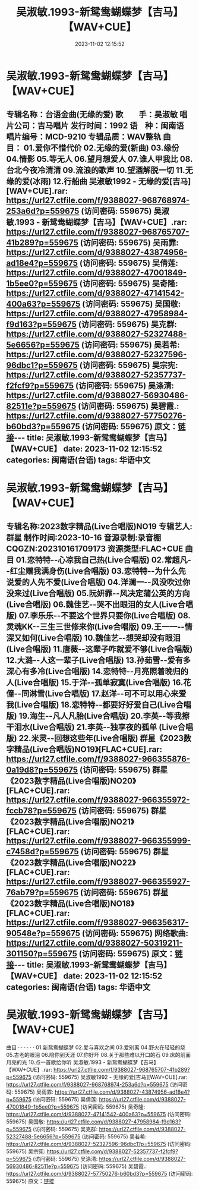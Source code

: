 ﻿---
title: 吴淑敏.1993-新鸳鸯蝴蝶梦【吉马】【WAV+CUE】
date: 2023-11-02 12:15:52
categories: 闽南语(台语)
tags: 华语中文
---
# 吴淑敏.1993-新鸳鸯蝴蝶梦【吉马】【WAV+CUE】

专辑名称：台语金曲(无缘的爱)
歌　　手：吴淑敏
唱片公司：吉马唱片
发行时间：1992
语    种：闽南语
唱片编号：MCD-9210
专辑品质：WAV整轨
曲　　目：
01.爱你不惜代价
02.无缘的爱(新曲)
03.缘份
04.情影
05.等无人
06.望月想爱人
07.谁人甲我比
08.台北今夜冷清清
09.流浪的歌声
10.望酒解脱一切
11.无缘的爱(冰雨)
12.行船曲
吴淑敏1992 - 无缘的爱[吉马][WAV+CUE].rar: https://url27.ctfile.com/f/9388027-968768974-253a6d?p=559675
(访问密码: 559675)
吴淑敏.1993 - 新鸳鸯蝴蝶梦【吉马】【WAV+CUE】.rar: https://url27.ctfile.com/f/9388027-968765707-41b289?p=559675
(访问密码: 559675)
吴雨霏: https://url27.ctfile.com/d/9388027-43874956-ad18e4?p=559675
(访问密码: 559675)
吴倩莲: https://url27.ctfile.com/d/9388027-47001849-1b5ee0?p=559675
(访问密码: 559675)
吴奇隆: https://url27.ctfile.com/d/9388027-47141542-400a63?p=559675
(访问密码: 559675)
吴国敬: https://url27.ctfile.com/d/9388027-47958984-f9d163?p=559675
(访问密码: 559675)
吴克群: https://url27.ctfile.com/d/9388027-52327488-5e6656?p=559675
(访问密码: 559675)
吴若希: https://url27.ctfile.com/d/9388027-52327596-96dbc1?p=559675
(访问密码: 559675)
吴宗宪: https://url27.ctfile.com/d/9388027-52357737-f2fcf9?p=559675
(访问密码: 559675)
吴涤清: https://url27.ctfile.com/d/9388027-56930486-82511e?p=559675
(访问密码: 559675)
吴碧霞.: https://url27.ctfile.com/d/9388027-57750276-b60bd3?p=559675
(访问密码: 559675)
原文：[链接](https://blog.sina.com.cn/s/blog_1647c7e76010313pj.html)---
title: 吴淑敏.1993-新鸳鸯蝴蝶梦【吉马】【WAV+CUE】
date: 2023-11-02 12:15:52
categories: 闽南语(台语)
tags: 华语中文
---
# 吴淑敏.1993-新鸳鸯蝴蝶梦【吉马】【WAV+CUE】

专辑名称:2023数字精品(Live合唱版)NO19
专辑艺人:群星
制作时间:2023-10-16
音源录制:录音棚
CQGZN:202310161709173
资源类型:FLAC+CUE
曲目
01.恋特特--心凉我自己热(Live合唱版)
02.常超凡--红尘赠我满身伤(Live合唱版)
03.恋特特--为什么先说爱的人先不爱(Live合唱版)
04.洋澜一--风没吹过你没来过(Live合唱版)
05.阮妍霏--风决定蒲公英的方向(Live合唱版)
06.魏佳艺--哭不出眼泪的女人(Live合唱版)
07.李乐乐--不要这个世界只要你(Live合唱版)
08.灵魂KK--三生三世修来你(Live合唱版)
09.王一一--情深又如何(Live合唱版)
10.魏佳艺--想哭却没有眼泪(Live合唱版)
11.唐薇--这辈子咋就爱不够(Live合唱版)
12.大潞--人这一辈子(Live合唱版)
13.孙茹雪--爱有多深心有多冷(Live合唱版)
14.恋特特--月亮照着晚归的人(Live合唱版)
15.于洋--孤单寂寞(Live合唱版)
16.花僮--同淋雪(Live合唱版)
17.赵洋--可不可以用心来爱我(Live合唱版)
18.恋特特--都要好好爱自己(Live合唱版)
19.海生--凡人凡胎(Live合唱版)
20.李英--等我擦干泪水(Live合唱版)
21.李英--独享夜的孤单 (Live合唱版)
22.米灵--回想这些年(Live合唱版)
群星《2023数字精品(Live合唱版)NO19》[FLAC+CUE].rar: https://url27.ctfile.com/f/9388027-966355876-0a19d8?p=559675
(访问密码: 559675)
群星《2023数字精品(Live合唱版)NO20》[FLAC+CUE].rar: https://url27.ctfile.com/f/9388027-966355972-fccb78?p=559675
(访问密码: 559675)
群星《2023数字精品(Live合唱版)NO21》[FLAC+CUE].rar: https://url27.ctfile.com/f/9388027-966355999-c7458d?p=559675
(访问密码: 559675)
群星《2023数字精品(Live合唱版)NO22》[FLAC+CUE].rar: https://url27.ctfile.com/f/9388027-966355927-76ab79?p=559675
(访问密码: 559675)
群星《2023数字精品(Live合唱版)NO18》[FLAC+CUE].rar: https://url27.ctfile.com/f/9388027-966356317-90548e?p=559675
(访问密码: 559675)
网络歌曲: https://url27.ctfile.com/d/9388027-50319211-301150?p=559675
(访问密码: 559675)
原文：[链接](https://blog.sina.com.cn/s/blog_1647c7e76010313pj.html)---
title: 吴淑敏.1993-新鸳鸯蝴蝶梦【吉马】【WAV+CUE】
date: 2023-11-02 12:15:52
categories: 闽南语(台语)
tags: 华语中文
---
# 吴淑敏.1993-新鸳鸯蝴蝶梦【吉马】【WAV+CUE】

曲目
· · · · · ·
01.新鸳鸯蝴蝶梦
02.爱与喜欢之间
03.爱别离
04.野火在轻轻的烧
05.古老的眼泪
06.陪你到天涯
07.你好坏
08.关于那些难以开口的石
09.床的前面月亮的光
10.点一首歌给你听
吴淑敏.1993 - 新鸳鸯蝴蝶梦【吉马】【WAV+CUE】.rar: https://url27.ctfile.com/f/9388027-968765707-41b289?p=559675
(访问密码: 559675)
吴淑敏1992 - 无缘的爱[吉马][WAV+CUE].rar: https://url27.ctfile.com/f/9388027-968768974-253a6d?p=559675
(访问密码: 559675)
吴雨霏: https://url27.ctfile.com/d/9388027-43874956-ad18e4?p=559675
(访问密码: 559675)
吴倩莲: https://url27.ctfile.com/d/9388027-47001849-1b5ee0?p=559675
(访问密码: 559675)
吴奇隆: https://url27.ctfile.com/d/9388027-47141542-400a63?p=559675
(访问密码: 559675)
吴国敬: https://url27.ctfile.com/d/9388027-47958984-f9d163?p=559675
(访问密码: 559675)
吴克群: https://url27.ctfile.com/d/9388027-52327488-5e6656?p=559675
(访问密码: 559675)
吴若希: https://url27.ctfile.com/d/9388027-52327596-96dbc1?p=559675
(访问密码: 559675)
吴宗宪: https://url27.ctfile.com/d/9388027-52357737-f2fcf9?p=559675
(访问密码: 559675)
吴涤清: https://url27.ctfile.com/d/9388027-56930486-82511e?p=559675
(访问密码: 559675)
吴碧霞.: https://url27.ctfile.com/d/9388027-57750276-b60bd3?p=559675
(访问密码: 559675)
原文：[链接](https://blog.sina.com.cn/s/blog_1647c7e76010313pj.html)